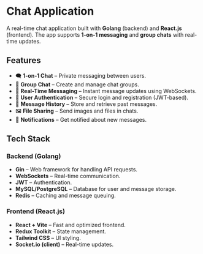 # Chat Application  

A real-time chat application built with **Golang** (backend) and **React.js** (frontend). The app supports **1-on-1 messaging** and **group chats** with real-time updates.  

## Features  

- 🗨️ **1-on-1 Chat** – Private messaging between users.  
- 👥 **Group Chat** – Create and manage chat groups.  
- 🔄 **Real-Time Messaging** – Instant message updates using WebSockets.  
- 🔐 **User Authentication** – Secure login and registration (JWT-based).  
- 📄 **Message History** – Store and retrieve past messages.  
- 🖼️ **File Sharing** – Send images and files in chats.  
- 📢 **Notifications** – Get notified about new messages.  

## Tech Stack  

### Backend (Golang)  
- **Gin** – Web framework for handling API requests.  
- **WebSockets** – Real-time communication.  
- **JWT** – Authentication.  
- **MySQL/PostgreSQL** – Database for user and message storage.  
- **Redis** – Caching and message queuing.  

### Frontend (React.js)  
- **React + Vite** – Fast and optimized frontend.  
- **Redux Toolkit** – State management.  
- **Tailwind CSS** – UI styling.  
- **Socket.io (client)** – Real-time updates.  


